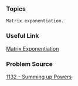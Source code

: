 ### Topics

    Matrix exponentiation.

### Useful Link

  [Matrix Exponentiation](http://zobayer.blogspot.com/2010/11/matrix-exponentiation.html)

### Problem Source

  [1132 - Summing up Powers](http://lightoj.com/volume_showproblem.php?problem=1132)

